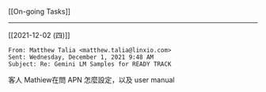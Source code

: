 [[On-going Tasks]]

---

[[2021-12-02 (四)]]

```
From: Matthew Talia <matthew.talia@linxio.com> 
Sent: Wednesday, December 1, 2021 9:48 AM
Subject: Re: Gemini LM Samples for READY TRACK
```

客人 Mathiew在問 APN 怎麼設定，以及 user manual